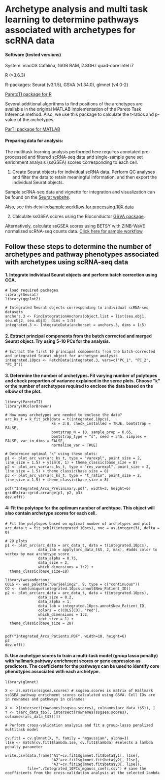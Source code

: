 # Archetype analysis and multi task learning to determine pathways associated with archetypes for scRNA data

#### Software (tested versions)

System: macOS Catalina, 16GB RAM, 2.8GHz quad-core Intel i7

R (>3.6.3)

R-packages: Seurat (v3.1.5), GSVA (v1.34.0), glmnet (v4.0-2)

[ParetoTI package for R](https://github.com/vitkl/ParetoTI)

Several additional algorithms to find positions of the archetypes are available in the original MATLAB implementation of the Pareto Task Inference method. Also, we use this package to calculate the t-ratios and p-value of the archetypes. 

[ParTI package for MATLAB](https://www.weizmann.ac.il/mcb/UriAlon/download/ParTI)

#### Preparing data for analysis:
The multitask learning analysis performed here requires annotated pre-processed and filtered scRNA-seq data and single-sample gene set enrichment analysis (ssGSEA) scores  corresponding to each cell. 

1. Create Seurat objects for individual scRNA data. Perform QC analyses and filter the data to retain meaningful information, and then export the individual Seurat objects. 

Sample scRNA-seq data and vignette for integration and visualization can be found on the [Seurat website](https://satijalab.org/seurat/v3.2/integration.html).

Also, see this detailed[sample workflow for processing 10X data](https://github.com/U54Bioinformatics/02A_scRNAseq_Seurat) 

2. Calculate ssGSEA scores using the Bioconductor [GSVA package](https://bioconductor.org/packages/release/bioc/html/GSVA.html). 

Alternatively, calculate ssGSEA scores using BETSY with ZINB-WaVE normalized scRNA-seq counts data. [Click here for sample workflow](https://github.com/U54Bioinformatics/02C_scRNAseq_Pathway)


## Follow these steps to determine the number of archetypes and pathway phenotypes associated with archetypes using scRNA-seq data

#### 1. Integrate individual Seurat objects and perform batch correction using CCA. 

```{r}
# load required packages
library(Seurat)
library(ggplot2)

# Integrated Seurat objects corresponding to individual scRNA-seq datasets   
anchors.3 <- FindIntegrationAnchors(object.list = list(seu.obj1, seu.obj2, seu.obj3), dims = 1:5)
integrated.3 <- IntegrateData(anchorset = anchors.3, dims = 1:5)
```

#### 2. Extract principal components from the batch corrected and merged Seurat object. Try using 5-10 PCs for the analysis.  

```{r}
# Extract the first 10 principal components from the batch-corrected and integrated Seurat object for archetype analysis 
integrated.10pcs <- FetchData(integrated.3, vars=c("PC_1", "PC_2", "PC_3"))
```

#### 3. Determine the number of archetypes. Fit varying number of polytopes and check proportion of variance explained in the scree plots. Choose "k" or the number of archetypes required to enclose the data based on the elbow of the plot.  

```{r}
library(ParetoTI) 
library(RColorBrewer)

# How many archetypes are needed to enclose the data? 
arc_ks_t = k_fit_pch(data = t(integrated.10pcs), 
                     ks = 3:8, check_installed = TRUE, bootstrap = FALSE,
                     bootstrap_N = 10, sample_prop = 0.65, 
                     bootstrap_type = "s", seed = 345, simplex = FALSE, var_in_dims = FALSE,
                     normalise_var = TRUE)

# Determine optimal "k" using these plots:
p1 <- plot_arc_var(arc_ks_t, type = "varexpl", point_size = 2, line_size = 1.5) + ylim(0, 1) + theme_classic(base_size = 8)
p2 <- plot_arc_var(arc_ks_t, type = "res_varexpl", point_size = 2, line_size = 1.5) + theme_classic(base_size = 8)
p3 <- plot_arc_var(arc_ks_t, type = "t_ratio", point_size = 2, line_size = 1.5) + theme_classic(base_size = 8)

pdf("Integrated_Arcs_Preliminary.pdf", width=3, height=6)
gridExtra::grid.arrange(p1, p2, p3)
dev.off()

```

#### 4: Fit the polytope for the optimum number of archtype. This object will also contain archetype scores for each cell. 

```{r}
# Fit the polytopes based on optimal number of archetypes and plot 
arc_data_t = fit_pch(t(integrated.10pcs), noc = as.integer(3), delta = 0)

# 2D plots
p1 <- plot_arc(arc_data = arc_data_t, data = t(integrated.10pcs),
               data_lab = apply(arc_data_t$S, 2, max), #adds color to vertex by max archetype score
               data_alpha = 0.75,
               data_size = 2,
               which_dimensions = 1:2) + 
  theme_classic(base_size=18)

library(wesanderson)
COLS <- wes_palette("Darjeeling2", 9, type = c("continuous"))
CO <- rank(unique(integrated.10pcs.annot$New_Patient_ID))
p2 <- plot_arc(arc_data = arc_data_t, data = t(integrated.10pcs),
               data_size = 0.2,
               data_alpha = 1, 
               data_lab = integrated.10pcs.annot$New_Patient_ID,
               colors = c(COLS[CO], "red"),
               which_dimensions = 1:2, 
               text_size = 1) + 
  theme_classic(base_size = 28)


pdf("Integrated_Arcs_Patients.PDF", width=10, height=6)
p2
dev.off()
```

#### 5. Use archetype scores to train a multi-task model (group lasso penalty) with hallmark pahtway enrichment scores or gene expression as predictors. The coefficients for the pathways can be used to identify core phenotypes associated with each archetype. 

```{r}
library(glmnet)

X <- as.matrix(ssgsea.scores) # ssgsea.scores is matrix of Hallmark ssGSEA pathway enrichment scores calculated using GSVA. Cell IDs are in rownames and pathways in colnames

X <- X[intersect(rownames(ssgsea.scores), colnames(arc_data_t$S)), ]
Y <- t(arc_data_t$S[, intersect(rownames(ssgsea.scores), colnames(arc_data_t$S))])

# Perform cross-validation analysis and fit a group-lasso penalized multitask model

cv.fit1 = cv.glmnet(X, Y, family = "mgaussian", alpha=1)
l1se <- match(cv.fit1$lambda.1se, cv.fit1$lambda) #selects a lambda penalty parameter  

write.csv(data.frame("A1"=cv.fit1$glmnet.fit$beta$y1[, l1se], 
                     "A2"=cv.fit1$glmnet.fit$beta$y2[, l1se],
                     "A3"=cv.fit1$glmnet.fit$beta$y3[, l1se]),
          file="./Integrated_10PCs_mgauss_coefs.csv") # save the coefficients from the cross-validation analysis at the selected lambda

```


